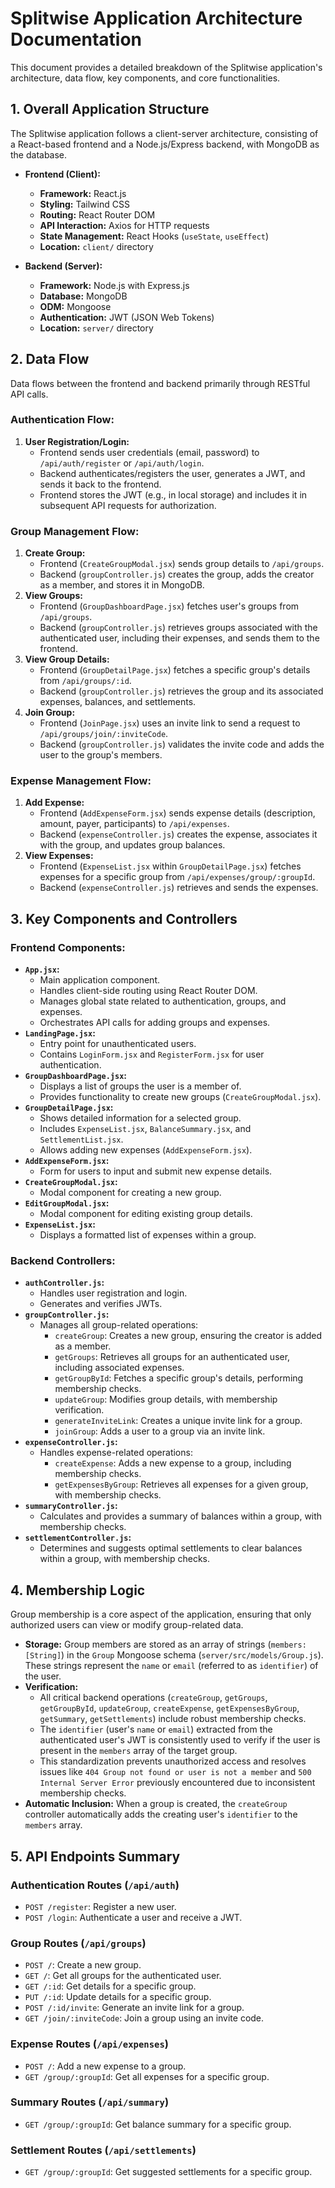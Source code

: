 # Splitwise Application Architecture Documentation

This document provides a detailed breakdown of the Splitwise application's architecture, data flow, key components, and core functionalities.

## 1. Overall Application Structure

The Splitwise application follows a client-server architecture, consisting of a React-based frontend and a Node.js/Express backend, with MongoDB as the database.

-   **Frontend (Client):**
    -   **Framework:** React.js
    -   **Styling:** Tailwind CSS
    -   **Routing:** React Router DOM
    -   **API Interaction:** Axios for HTTP requests
    -   **State Management:** React Hooks (`useState`, `useEffect`)
    -   **Location:** `client/` directory

-   **Backend (Server):**
    -   **Framework:** Node.js with Express.js
    -   **Database:** MongoDB
    -   **ODM:** Mongoose
    -   **Authentication:** JWT (JSON Web Tokens)
    -   **Location:** `server/` directory

## 2. Data Flow

Data flows between the frontend and backend primarily through RESTful API calls.

### Authentication Flow:
1.  **User Registration/Login:**
    -   Frontend sends user credentials (email, password) to `/api/auth/register` or `/api/auth/login`.
    -   Backend authenticates/registers the user, generates a JWT, and sends it back to the frontend.
    -   Frontend stores the JWT (e.g., in local storage) and includes it in subsequent API requests for authorization.

### Group Management Flow:
1.  **Create Group:**
    -   Frontend (`CreateGroupModal.jsx`) sends group details to `/api/groups`.
    -   Backend (`groupController.js`) creates the group, adds the creator as a member, and stores it in MongoDB.
2.  **View Groups:**
    -   Frontend (`GroupDashboardPage.jsx`) fetches user's groups from `/api/groups`.
    -   Backend (`groupController.js`) retrieves groups associated with the authenticated user, including their expenses, and sends them to the frontend.
3.  **View Group Details:**
    -   Frontend (`GroupDetailPage.jsx`) fetches a specific group's details from `/api/groups/:id`.
    -   Backend (`groupController.js`) retrieves the group and its associated expenses, balances, and settlements.
4.  **Join Group:**
    -   Frontend (`JoinPage.jsx`) uses an invite link to send a request to `/api/groups/join/:inviteCode`.
    -   Backend (`groupController.js`) validates the invite code and adds the user to the group's members.

### Expense Management Flow:
1.  **Add Expense:**
    -   Frontend (`AddExpenseForm.jsx`) sends expense details (description, amount, payer, participants) to `/api/expenses`.
    -   Backend (`expenseController.js`) creates the expense, associates it with the group, and updates group balances.
2.  **View Expenses:**
    -   Frontend (`ExpenseList.jsx` within `GroupDetailPage.jsx`) fetches expenses for a specific group from `/api/expenses/group/:groupId`.
    -   Backend (`expenseController.js`) retrieves and sends the expenses.

## 3. Key Components and Controllers

### Frontend Components:

-   **`App.jsx`:**
    -   Main application component.
    -   Handles client-side routing using React Router DOM.
    -   Manages global state related to authentication, groups, and expenses.
    -   Orchestrates API calls for adding groups and expenses.
-   **`LandingPage.jsx`:**
    -   Entry point for unauthenticated users.
    -   Contains `LoginForm.jsx` and `RegisterForm.jsx` for user authentication.
-   **`GroupDashboardPage.jsx`:**
    -   Displays a list of groups the user is a member of.
    -   Provides functionality to create new groups (`CreateGroupModal.jsx`).
-   **`GroupDetailPage.jsx`:**
    -   Shows detailed information for a selected group.
    -   Includes `ExpenseList.jsx`, `BalanceSummary.jsx`, and `SettlementList.jsx`.
    -   Allows adding new expenses (`AddExpenseForm.jsx`).
-   **`AddExpenseForm.jsx`:**
    -   Form for users to input and submit new expense details.
-   **`CreateGroupModal.jsx`:**
    -   Modal component for creating a new group.
-   **`EditGroupModal.jsx`:**
    -   Modal component for editing existing group details.
-   **`ExpenseList.jsx`:**
    -   Displays a formatted list of expenses within a group.

### Backend Controllers:

-   **`authController.js`:**
    -   Handles user registration and login.
    -   Generates and verifies JWTs.
-   **`groupController.js`:**
    -   Manages all group-related operations:
        -   `createGroup`: Creates a new group, ensuring the creator is added as a member.
        -   `getGroups`: Retrieves all groups for an authenticated user, including associated expenses.
        -   `getGroupById`: Fetches a specific group's details, performing membership checks.
        -   `updateGroup`: Modifies group details, with membership verification.
        -   `generateInviteLink`: Creates a unique invite link for a group.
        -   `joinGroup`: Adds a user to a group via an invite link.
-   **`expenseController.js`:**
    -   Handles expense-related operations:
        -   `createExpense`: Adds a new expense to a group, including membership checks.
        -   `getExpensesByGroup`: Retrieves all expenses for a given group, with membership checks.
-   **`summaryController.js`:**
    -   Calculates and provides a summary of balances within a group, with membership checks.
-   **`settlementController.js`:**
    -   Determines and suggests optimal settlements to clear balances within a group, with membership checks.

## 4. Membership Logic

Group membership is a core aspect of the application, ensuring that only authorized users can view or modify group-related data.

-   **Storage:** Group members are stored as an array of strings (`members: [String]`) in the `Group` Mongoose schema (`server/src/models/Group.js`). These strings represent the `name` or `email` (referred to as `identifier`) of the user.
-   **Verification:**
    -   All critical backend operations (`createGroup`, `getGroups`, `getGroupById`, `updateGroup`, `createExpense`, `getExpensesByGroup`, `getSummary`, `getSettlements`) include robust membership checks.
    -   The `identifier` (user's `name` or `email`) extracted from the authenticated user's JWT is consistently used to verify if the user is present in the `members` array of the target group.
    -   This standardization prevents unauthorized access and resolves issues like `404 Group not found or user is not a member` and `500 Internal Server Error` previously encountered due to inconsistent membership checks.
-   **Automatic Inclusion:** When a group is created, the `createGroup` controller automatically adds the creating user's `identifier` to the `members` array.

## 5. API Endpoints Summary

### Authentication Routes (`/api/auth`)
-   `POST /register`: Register a new user.
-   `POST /login`: Authenticate a user and receive a JWT.

### Group Routes (`/api/groups`)
-   `POST /`: Create a new group.
-   `GET /`: Get all groups for the authenticated user.
-   `GET /:id`: Get details for a specific group.
-   `PUT /:id`: Update details for a specific group.
-   `POST /:id/invite`: Generate an invite link for a group.
-   `GET /join/:inviteCode`: Join a group using an invite code.

### Expense Routes (`/api/expenses`)
-   `POST /`: Add a new expense to a group.
-   `GET /group/:groupId`: Get all expenses for a specific group.

### Summary Routes (`/api/summary`)
-   `GET /group/:groupId`: Get balance summary for a specific group.

### Settlement Routes (`/api/settlements`)
-   `GET /group/:groupId`: Get suggested settlements for a specific group.
